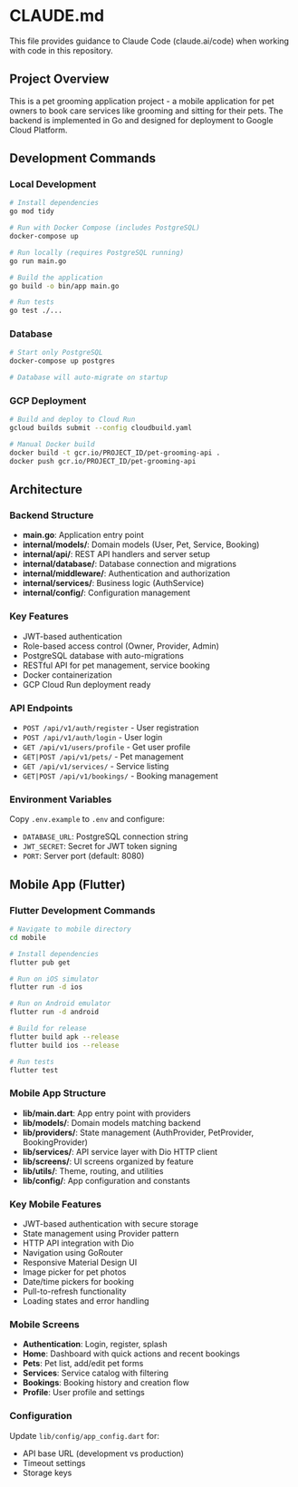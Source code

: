 # CLAUDE.md

This file provides guidance to Claude Code (claude.ai/code) when working with code in this repository.

## Project Overview

This is a pet grooming application project - a mobile application for pet owners to book care services like grooming and sitting for their pets. The backend is implemented in Go and designed for deployment to Google Cloud Platform.

## Development Commands

### Local Development
```bash
# Install dependencies
go mod tidy

# Run with Docker Compose (includes PostgreSQL)
docker-compose up

# Run locally (requires PostgreSQL running)
go run main.go

# Build the application
go build -o bin/app main.go

# Run tests
go test ./...
```

### Database
```bash
# Start only PostgreSQL
docker-compose up postgres

# Database will auto-migrate on startup
```

### GCP Deployment
```bash
# Build and deploy to Cloud Run
gcloud builds submit --config cloudbuild.yaml

# Manual Docker build
docker build -t gcr.io/PROJECT_ID/pet-grooming-api .
docker push gcr.io/PROJECT_ID/pet-grooming-api
```

## Architecture

### Backend Structure
- **main.go**: Application entry point
- **internal/models/**: Domain models (User, Pet, Service, Booking)
- **internal/api/**: REST API handlers and server setup
- **internal/database/**: Database connection and migrations
- **internal/middleware/**: Authentication and authorization
- **internal/services/**: Business logic (AuthService)
- **internal/config/**: Configuration management

### Key Features
- JWT-based authentication
- Role-based access control (Owner, Provider, Admin)
- PostgreSQL database with auto-migrations
- RESTful API for pet management, service booking
- Docker containerization
- GCP Cloud Run deployment ready

### API Endpoints
- `POST /api/v1/auth/register` - User registration
- `POST /api/v1/auth/login` - User login
- `GET /api/v1/users/profile` - Get user profile
- `GET|POST /api/v1/pets/` - Pet management
- `GET /api/v1/services/` - Service listing
- `GET|POST /api/v1/bookings/` - Booking management

### Environment Variables
Copy `.env.example` to `.env` and configure:
- `DATABASE_URL`: PostgreSQL connection string
- `JWT_SECRET`: Secret for JWT token signing
- `PORT`: Server port (default: 8080)

## Mobile App (Flutter)

### Flutter Development Commands
```bash
# Navigate to mobile directory
cd mobile

# Install dependencies
flutter pub get

# Run on iOS simulator
flutter run -d ios

# Run on Android emulator
flutter run -d android

# Build for release
flutter build apk --release
flutter build ios --release

# Run tests
flutter test
```

### Mobile App Structure
- **lib/main.dart**: App entry point with providers
- **lib/models/**: Domain models matching backend
- **lib/providers/**: State management (AuthProvider, PetProvider, BookingProvider)
- **lib/services/**: API service layer with Dio HTTP client
- **lib/screens/**: UI screens organized by feature
- **lib/utils/**: Theme, routing, and utilities
- **lib/config/**: App configuration and constants

### Key Mobile Features
- JWT-based authentication with secure storage
- State management using Provider pattern
- HTTP API integration with Dio
- Navigation using GoRouter
- Responsive Material Design UI
- Image picker for pet photos
- Date/time pickers for booking
- Pull-to-refresh functionality
- Loading states and error handling

### Mobile Screens
- **Authentication**: Login, register, splash
- **Home**: Dashboard with quick actions and recent bookings
- **Pets**: Pet list, add/edit pet forms
- **Services**: Service catalog with filtering
- **Bookings**: Booking history and creation flow
- **Profile**: User profile and settings

### Configuration
Update `lib/config/app_config.dart` for:
- API base URL (development vs production)
- Timeout settings
- Storage keys